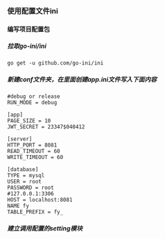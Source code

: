 ### 使用配置文件ini
#### 编写项目配置包
##### 拉取go-ini/ini
```text
go get -u github.com/go-ini/ini
```
##### 新建conf文件夹，在里面创建app.ini文件写入下面内容
```text
#debug or release
RUN_MODE = debug

[app]
PAGE_SIZE = 10
JWT_SECRET = 23347$040412

[server] 
HTTP_PORT = 8081
READ_TIMEOUT = 60
WRITE_TIMEOUT = 60

[database]
TYPE = mysql
USER = root
PASSWORD = root
#127.0.0.1:3306
HOST = localhost:8081
NAME fy
TABLE_PREFIX = fy_
```

##### 建立调用配置的setting模块
